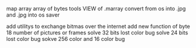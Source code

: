 map array array of bytes
tools VIEW of .marray convert from os into .jpg and .jpg into os saver

add utilitys to exchange bitmas over the internet
add new function of byte 18 number of pictures or frames
solve 32 bits lost color bug
solve 24 bits lost color bug
sokve 256 color and 16 color bug
